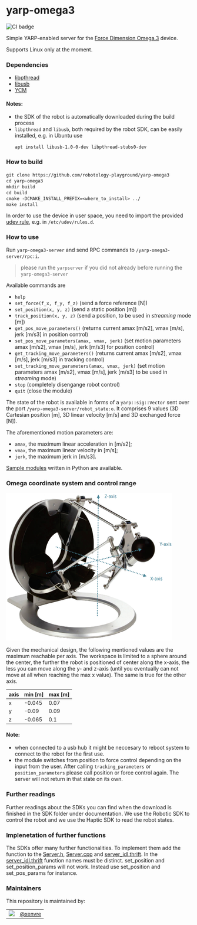 yarp-omega3
======================

![CI badge](https://github.com/robotology-playground/yarp-omega3/workflows/CI%20Workflow/badge.svg)

Simple YARP-enabled server for the [Force Dimension Omega.3](https://www.forcedimension.com/products/omega) device.

Supports Linux only at the moment.

### Dependencies

- [libpthread](https://www.gnu.org/software/hurd/libpthread.html)
- [libusb](https://libusb.info/)
- [YCM](https://github.com/robotology/ycm)

#### Notes:
- the SDK of the robot is automatically downloaded during the build process
- `libpthread` and `libusb`, both required by the robot SDK, can be easily installed, e.g. in Ubuntu use
   ```
   apt install libusb-1.0-0-dev libpthread-stubs0-dev
   ```

### How to build

```
git clone https://github.com/robotology-playground/yarp-omega3
cd yarp-omega3
mkdir build
cd build
cmake -DCMAKE_INSTALL_PREFIX=<where_to_install> ../
make install
```

In order to use the device in user space, you need to import the provided [udev rule](config/99-omega3-libusb.rules), e.g. in `/etc/udev/rules.d`.

### How to use

Run `yarp-omega3-server` and send RPC commands to `/yarp-omega3-server/rpc:i`.

> please run the `yarpserver` if you did not already before running the `yarp-omega3-server`

Available commands are
- `help`
- `set_force(f_x, f_y, f_z)` (send a force reference [N])
- `set_position(x, y, z)` (send a static position [m])
- `track_position(x, y, z)` (send a position, to be used in _streaming_ mode [m])
- `get_pos_move_parameters()` (returns current amax [m/s2], vmax [m/s], jerk [m/s3] in position control)
- `set_pos_move_parameters(amax, vmax, jerk)` (set motion parameters amax [m/s2], vmax [m/s], jerk [m/s3] for position control) 
- `get_tracking_move_parameters()` (returns current amax [m/s2], vmax [m/s], jerk [m/s3] in tracking control)
- `set_tracking_move_parameters(amax, vmax, jerk)` (set motion parameters amax [m/s2], vmax [m/s], jerk [m/s3] to be used in _streaming_ mode)
- `stop` (completely disengange robot control)
- `quit` (close the module)


The state of the robot is available in forms of a `yarp::sig::Vector` sent over the port `/yarp-omega3-server/robot_state:o`. It comprises 9 values (3D Cartesian position [m], 3D linear velocity [m/s] and 3D exchanged force [N]).

The aforementioned motion parameters are:
- `amax`, the maximum linear acceleration in [m/s2];
- `vmax`, the maximum linear velocity in [m/s];
- `jerk`, the maximum jerk in [m/s3].

[Sample modules](src/samples/python) written in Python are available.

### Omega coordinate system and control range
<img src="assets/omega_coordinate_system.png" alt="Omega Coordinate System" width="450" height="400">

Given the mechanical design, the following mentioned values are the maximum reachable per axis. The workspace is limited to a sphere around the center, the further the robot is positioned of center along the x-axis, the less you can move along the y- and z-axis (until you eventually can not move at all when reaching the max x value). The same is true for the other axis.

axis | min [m] | max [m]
-----|-----|-----
x | -0.045 | 0.07
y | -0.09 | 0.09
z | -0.065 | 0.1

#### Note:
- when connected to a usb hub it might be neccesary to reboot system to connect to the robot for the first use.
- the module switches from position to force control depending on the input from the user. After calling `tracking_parameters` or `position_parameters` please call position or force control again. The server will not return in that state on its own.

### Further readings
Further readings about the SDKs you can find when the download is finished in the SDK folder under documentation. We use the Robotic SDK to control the robot and we use the Haptic SDK to read the robot states.

### Implenetation of further functions
The SDKs offer many further functionalities. To implement them add the function to the [Server.h](/src/server/include/Server.h), [Server.cpp](/src/server/src/Server.cpp) and [server_idl.thrift](/src/server/thrift/server_idl.thrift). In the [server_idl.thrift](/src/server/thrift/server_idl.thrift) function names must be distinct. set_position and set_position_params will not work. Instead use set_position and set_pos_params for instance.

### Maintainers
This repository is maintained by:

| | |
|:---:|:---:|
| [<img src="https://github.com/xenvre.png" width="40">](https://github.com/xenvre) | [@xenvre](https://github.com/xenvre) |
